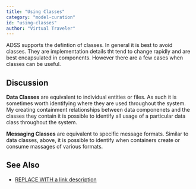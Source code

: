 ```yaml
---
title: "Using Classes"
category: "model-curation"
id: "using-classes"
author: "Virtual Traveler"
---
```

ADSS supports the defintion of classes. In general it is best to avoid classes. They are implementation details tht tend to change rapidly and are best encapsulated in components. However there are a few cases when classes can be useful.

## Discussion 

**Data Classes** are equivalent to individual entities or files. As such it is sometimes worth identifying where they are used throughout the system. My creating containment relationships between data componenets and the classes they contain it is possible to identify all usage of a particular data class throughout the system. 

**Messaging Classes** are equivalent to specific message formats. Similar to data classes, above, it is possible to identify when containers create or consume massages of various formats.  

## See Also

* [REPLACE WITH a link description](http://www.google.com) 
